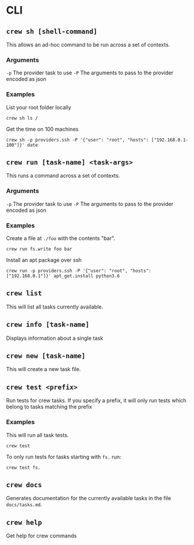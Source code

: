 # CLI

## `crew sh [shell-command]`

This allows an ad-hoc command to be run across a set of contexts.

### Arguments

`-p` The provider task to use
`-P` The arguments to pass to the provider encoded as json

### Examples

List your root folder locally

`crew sh ls /`

Get the time on 100 machines

`crew sh -p providers.ssh -P '{"user": "root", "hosts": ["192.168.0.1-100"]}' date`

## `crew run [task-name] <task-args>`

This runs a command across a set of contexts.

### Arguments

`-p` The provider task to use
`-P` The arguments to pass to the provider encoded as json

### Examples

Create a file at `./foo` with the contents "bar".

`crew run fs.write foo bar`

Install an apt package over ssh

`crew run -p providers.ssh -P '{"user": "root", "hosts": ["192.168.0.1"]}' apt_get.install python3.6`

## `crew list`

This will list all tasks currently available.

## `crew info [task-name]`

Displays information about a single task

## `crew new [task-name]`

This will create a new task file.

## `crew test <prefix>`

Run tests for crew tasks. If you specify a prefix, it will only run tests which belong to tasks
matching the prefix

### Examples

This will run all task tests.

`crew test`

To only run tests for tasks starting with `fs.` run:

`crew test fs.`

## `crew docs`

Generates documentation for the currently available tasks in the file `docs/tasks.md`.

## `crew help`

Get help for crew commands
